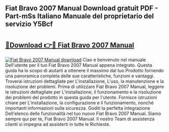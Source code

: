 ## Fiat Bravo 2007 Manual Download gratuit PDF - Part-mSs Italiano Manuale del proprietario del servizio Y5Bcf

# <h2><a href="http://dffeiu.blite.top/?on=Fiat+Bravo+2007+Manual">🔗Download 👉🔴 Fiat Bravo 2007 Manual</a></h2>

[![Fiat Bravo 2007 Manual download](https://i.imgur.com/lujVjoI.png)](http://dffeiu.blite.top/?on=Fiat+Bravo+2007+Manual)
Ciao e benvenuto nel manuale Dell'utente per il tuo Fiat Bravo 2007 Manual appena integrato. Questa guida ha lo scopo di aiutarti a ottenere il massimo dal tuo Prodotto fornendo una panoramica completa delle sue caratteristiche, funzioni e vantaggi. Troverai istruzioni dettagliate per L'installazione, L'uso, la manutenzione e la risoluzione dei problemi. Prima di utilizzare Fiat Bravo 2007 Manual, leggere le istruzioni dettagliate per L'installazione, il funzionamento e la risoluzione dei problemi del prodotto in questa guida per l'utente. Fornisce istruzioni chiare per L'installazione, la configurazione e il funzionamento, nonché importanti informazioni sulla sicurezza. Goditi la perfetta integrazione Dell'elenco delle funzionalità nel tuo nuovo Fiat Bravo 2007 Manual. Siamo sempre qui per te, Fiat Bravo 2007 Manual. Il nostro Team di assistenza clienti si impegna ad assisterti in tutte le Richieste.
